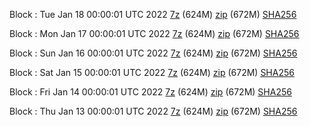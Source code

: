 Block : Tue Jan 18 00:00:01 UTC 2022 [7z](https://transfer.sh/zzVOlS/bootstrap.dat.20220118.7z) (624M) [zip](https://transfer.sh/lC6Vim/bootstrap.dat.20220118.zip) (672M) [SHA256](https://transfer.sh/lq4UBp/sha256.txt)

Block : Mon Jan 17 00:00:01 UTC 2022 [7z](https://transfer.sh/X5k6RX/bootstrap.dat.20220117.7z) (624M) [zip](https://transfer.sh/mvSvY4/bootstrap.dat.20220117.zip) (672M) [SHA256](https://transfer.sh/nJvYF2/sha256.txt)

Block : Sun Jan 16 00:00:01 UTC 2022 [7z](https://transfer.sh/o3zuJ7/bootstrap.dat.20220116.7z) (624M) [zip](https://transfer.sh/GqmjVq/bootstrap.dat.20220116.zip) (672M) [SHA256](https://transfer.sh/D0Dze1/sha256.txt)

Block : Sat Jan 15 00:00:01 UTC 2022 [7z](https://transfer.sh/PyabPG/bootstrap.dat.20220115.7z) (624M) [zip](https://transfer.sh/3tdz8F/bootstrap.dat.20220115.zip) (672M) [SHA256](https://transfer.sh/kpWb7c/sha256.txt)

Block : Fri Jan 14 00:00:01 UTC 2022 [7z](https://transfer.sh/cWm3J7/bootstrap.dat.20220114.7z) (624M) [zip](https://transfer.sh/6Gy9BB/bootstrap.dat.20220114.zip) (672M) [SHA256](https://transfer.sh/JBzTAO/sha256.txt)

Block : Thu Jan 13 00:00:01 UTC 2022 [7z](https://transfer.sh/kvHe6S/bootstrap.dat.20220113.7z) (624M) [zip](https://transfer.sh/OTpWep/bootstrap.dat.20220113.zip) (672M) [SHA256](https://transfer.sh/ItI1h1/sha256.txt)

